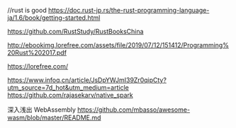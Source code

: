 //rust is good
https://doc.rust-jp.rs/the-rust-programming-language-ja/1.6/book/getting-started.html

https://github.com/RustStudy/RustBooksChina

http://ebookimg.lorefree.com/assets/file/2019/07/12/151412/Programming%20Rust%202017.pdf

https://lorefree.com/

https://www.infoq.cn/article/JsDpYWJmI39Zr0qipCty?utm_source=7d_hot&utm_medium=article
https://github.com/rajasekarv/native_spark


深入浅出 WebAssembly
https://github.com/mbasso/awesome-wasm/blob/master/README.md
